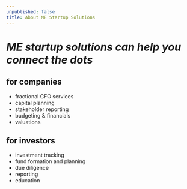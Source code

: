 ```yaml
---
unpublished: false
title: About ME Startup Solutions
---
```

# *ME startup solutions can help you connect the dots*

## for companies

* fractional CFO services
* capital planning
* stakeholder reporting
* budgeting & financials
* valuations

## for investors

* investment tracking
* fund formation and planning
* due diligence
* reporting
* education

<!--EndFragment-->